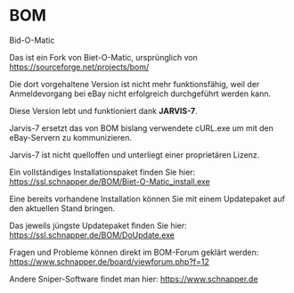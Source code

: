 # BOM
Bid-O-Matic


Das ist ein Fork von Biet-O-Matic, ursprünglich von https://sourceforge.net/projects/bom/

Die dort vorgehaltene Version ist nicht mehr funktionsfähig, weil der Anmeldevorgang bei eBay nicht erfolgreich durchgeführt werden kann.

Diese Version lebt und funktioniert dank **JARVIS-7**.

Jarvis-7 ersetzt das von BOM bislang verwendete cURL.exe um mit den eBay-Servern zu kommunizieren.

Jarvis-7 ist nicht quelloffen und unterliegt einer proprietären Lizenz.

Ein vollständiges Installationspaket finden Sie hier: https://ssl.schnapper.de/BOM/Biet-O-Matic_install.exe

Eine bereits vorhandene Installation können Sie mit einem Updatepaket auf den aktuellen Stand bringen.  

Das jeweils jüngste Updatepaket finden Sie hier: https://ssl.schnapper.de/BOM/DoUpdate.exe

Fragen und Probleme können direkt im BOM-Forum geklärt werden: https://www.schnapper.de/board/viewforum.php?f=12 



Andere Sniper-Software findet man hier: https://www.schnapper.de
